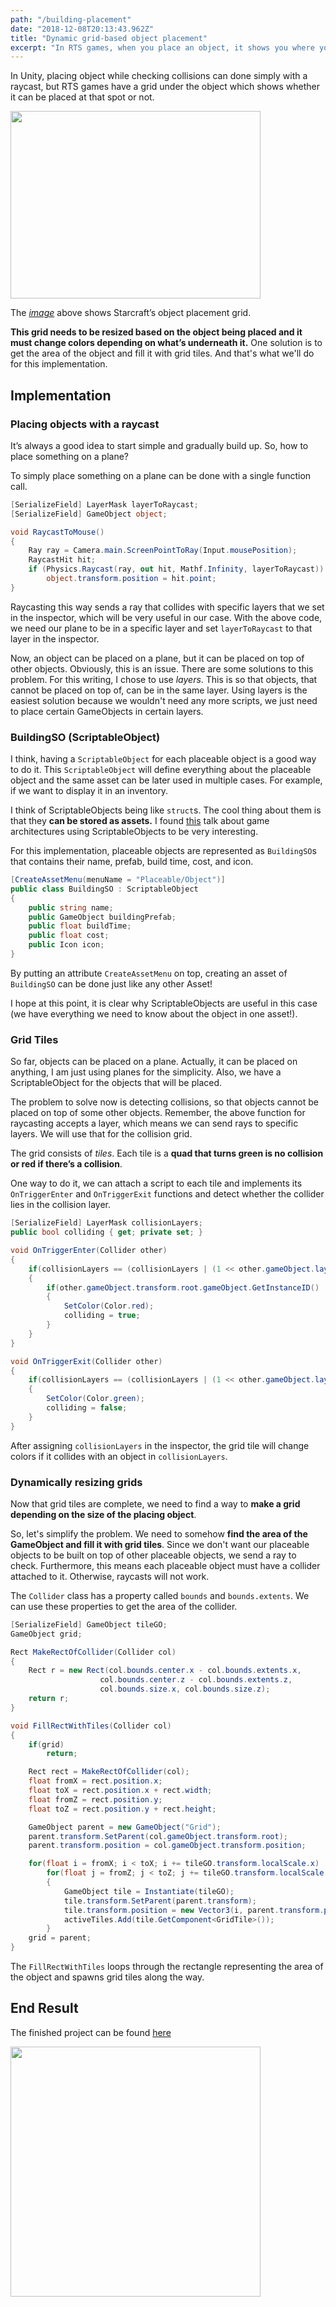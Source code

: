 ```yaml
---
path: "/building-placement"
date: "2018-12-08T20:13:43.962Z"
title: "Dynamic grid-based object placement"
excerpt: "In RTS games, when you place an object, it shows you where you can place it and where you cannot. In some games, like Starcraft, they have a grid that shows the collisions. This writing will go over on implementing a similar object placement."
---
```


In Unity, placing object while checking collisions can done simply with a raycast, but RTS games have a grid under the object which shows whether it can be placed at that spot or not.

<img src="/static/images/example-building-place.jpg" width="400px" height="300px">

The *[image](https://imgur.com/OmFT6)* above shows Starcraft’s object placement grid.

**This grid needs to be resized based on the object being placed and it must change colors depending on what’s underneath it.** One solution is to get the area of the object and fill it with grid tiles. And that's what we'll do for this implementation.

## Implementation

### Placing objects with a raycast

It’s always a good idea to start simple and gradually build up. So, how to place something on a plane?

To simply place something on a plane can be done with a single function call.

``` csharp
[SerializeField] LayerMask layerToRaycast;
[SerializeField] GameObject object;

void RaycastToMouse()
{
    Ray ray = Camera.main.ScreenPointToRay(Input.mousePosition);
    RaycastHit hit;
    if (Physics.Raycast(ray, out hit, Mathf.Infinity, layerToRaycast))
        object.transform.position = hit.point;
}
```

Raycasting this way sends a ray that collides with specific layers that we set in the inspector, which will be very useful in our case. With the above code, we need our plane to be in a specific layer and set `layerToRaycast` to that layer in the inspector.

Now, an object can be placed on a plane, but it can be placed on top of other objects. Obviously, this is an issue. There are some solutions to this problem. For this writing, I chose to use *layers*. This is so that objects, that cannot be placed on top of, can be in the same layer. Using layers is the easiest solution because we wouldn't need any more scripts, we just need to place certain GameObjects in certain layers.

### BuildingSO (ScriptableObject)

I think, having a `ScriptableObject` for each placeable object is a good way to do it. This `ScriptableObject` will define everything about the placeable object and the same asset can be later used in multiple cases. For example, if we want to display it in an inventory.

I think of ScriptableObjects being like `struct`s. The cool thing about them is that they **can be stored as assets.** I found [this](https://youtu.be/raQ3iHhE_Kk) talk about game architectures using ScriptableObjects to be very interesting.

For this implementation, placeable objects are represented as `BuildingSO`s that contains their name, prefab, build time, cost, and icon.

```csharp
[CreateAssetMenu(menuName = "Placeable/Object")]
public class BuildingSO : ScriptableObject
{
    public string name;
    public GameObject buildingPrefab;
    public float buildTime;
    public float cost;
    public Icon icon;
}
```

By putting an attribute `CreateAssetMenu` on top, creating an asset of `BuildingSO` can be done just like any other Asset!

I hope at this point, it is clear why ScriptableObjects are useful in this case (we have everything we need to know about the object in one asset!).

### Grid Tiles

So far, objects can be placed on a plane. Actually, it can be placed on anything, I am just using planes for the simplicity. Also, we have a ScriptableObject for the objects that will be placed.

The problem to solve now is detecting collisions, so that objects cannot be placed on top of some other objects. Remember, the above function for raycasting accepts a layer, which means we can send rays to specific layers. We will use that for the collision grid.

The grid consists of *tiles*. Each tile is a **quad that turns green is no collision or red if there’s a collision**.

One way to do it, we can attach a script to each tile and implements its `OnTriggerEnter` and `OnTriggerExit` functions and detect whether the collider lies in the collision layer.

```csharp
[SerializeField] LayerMask collisionLayers;
public bool colliding { get; private set; } 

void OnTriggerEnter(Collider other)
{
    if(collisionLayers == (collisionLayers | (1 << other.gameObject.layer)))
    {
        if(other.gameObject.transform.root.gameObject.GetInstanceID() != transform.root.gameObject.GetInstanceID())
        {
            SetColor(Color.red);
            colliding = true;
        }
    }
}

void OnTriggerExit(Collider other)
{
    if(collisionLayers == (collisionLayers | (1 << other.gameObject.layer)))
    {
        SetColor(Color.green);
        colliding = false;
    }
}
```

After assigning `collisionLayers` in the inspector, the grid tile will change colors if it collides with an object in `collisionLayers`.

### Dynamically resizing grids

Now that grid tiles are complete, we need to find a way to **make a grid depending on the size of the placing object**.

So, let's simplify the problem. We need to somehow **find the area of the GameObject and fill it with grid tiles**. Since we don't want our placeable objects to be built on top of other placeable objects, we send a ray to check. Furthermore, this means each placeable object must have a collider attached to it. Otherwise, raycasts will not work.

The `Collider` class has a property called `bounds` and `bounds.extents`. We can use these properties to get the area of the collider.

```csharp
[SerializeField] GameObject tileGO;
GameObject grid;

Rect MakeRectOfCollider(Collider col)
{
    Rect r = new Rect(col.bounds.center.x - col.bounds.extents.x,
                    col.bounds.center.z - col.bounds.extents.z,
                    col.bounds.size.x, col.bounds.size.z);
    return r;
}

void FillRectWithTiles(Collider col)
{
    if(grid)
        return;

    Rect rect = MakeRectOfCollider(col);
    float fromX = rect.position.x;
    float toX = rect.position.x + rect.width;
    float fromZ = rect.position.y;
    float toZ = rect.position.y + rect.height;

    GameObject parent = new GameObject("Grid");
    parent.transform.SetParent(col.gameObject.transform.root);
    parent.transform.position = col.gameObject.transform.position;

    for(float i = fromX; i < toX; i += tileGO.transform.localScale.x)
        for(float j = fromZ; j < toZ; j += tileGO.transform.localScale.y)
        {
            GameObject tile = Instantiate(tileGO);
            tile.transform.SetParent(parent.transform);
            tile.transform.position = new Vector3(i, parent.transform.position.y + 1, j);
            activeTiles.Add(tile.GetComponent<GridTile>());
        }
    grid = parent;
}
```

The `FillRectWithTiles` loops through the rectangle representing the area of the object and spawns grid tiles along the way.

## End Result

The finished project can be found [here](https://github.com/manlaig/object_placement)

<img src="/static/images/desert.gif" width="400px" height="400px">